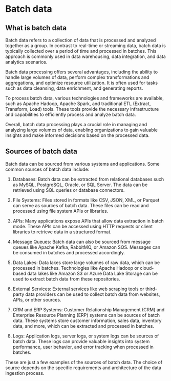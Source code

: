 # Batch data

## What is batch data

Batch data refers to a collection of data that is processed and analyzed together as a group. In contrast to real-time or streaming data, batch data is typically collected over a period of time and processed in batches. This approach is commonly used in data warehousing, data integration, and data analytics scenarios.

Batch data processing offers several advantages, including the ability to handle large volumes of data, perform complex transformations and aggregations, and optimize resource utilization. It is often used for tasks such as data cleansing, data enrichment, and generating reports.

To process batch data, various technologies and frameworks are available, such as Apache Hadoop, Apache Spark, and traditional ETL (Extract, Transform, Load) tools. These tools provide the necessary infrastructure and capabilities to efficiently process and analyze batch data.

Overall, batch data processing plays a crucial role in managing and analyzing large volumes of data, enabling organizations to gain valuable insights and make informed decisions based on the processed data.

## Sources of batch data

Batch data can be sourced from various systems and applications. Some common sources of batch data include:

1. Databases: Batch data can be extracted from relational databases such as MySQL, PostgreSQL, Oracle, or SQL Server. The data can be retrieved using SQL queries or database connectors.

2. File Systems: Files stored in formats like CSV, JSON, XML, or Parquet can serve as sources of batch data. These files can be read and processed using file system APIs or libraries.

3. APIs: Many applications expose APIs that allow data extraction in batch mode. These APIs can be accessed using HTTP requests or client libraries to retrieve data in a structured format.

4. Message Queues: Batch data can also be sourced from message queues like Apache Kafka, RabbitMQ, or Amazon SQS. Messages can be consumed in batches and processed accordingly.

5. Data Lakes: Data lakes store large volumes of raw data, which can be processed in batches. Technologies like Apache Hadoop or cloud-based data lakes like Amazon S3 or Azure Data Lake Storage can be used to extract batch data from these repositories.

6. External Services: External services like web scraping tools or third-party data providers can be used to collect batch data from websites, APIs, or other sources.

7. CRM and ERP Systems: Customer Relationship Management (CRM) and Enterprise Resource Planning (ERP) systems can be sources of batch data. These systems store customer information, sales data, inventory data, and more, which can be extracted and processed in batches.

8. Logs: Application logs, server logs, or system logs can be sources of batch data. These logs can provide valuable insights into system performance, user behavior, and error tracking when processed in batches.

These are just a few examples of the sources of batch data. The choice of source depends on the specific requirements and architecture of the data ingestion process.


